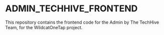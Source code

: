 # ADMIN_TECHHIVE_FRONTEND
This repository contains the frontend code for the Admin by The TechHive Team, for the WildcatOneTap project.
